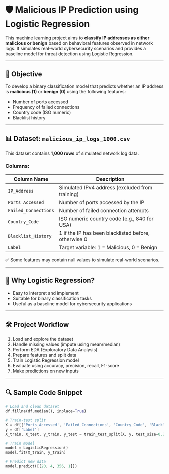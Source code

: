 # 🛡️ Malicious IP Prediction using Logistic Regression

This machine learning project aims to **classify IP addresses as either malicious or benign** based on behavioral features observed in network logs. It simulates real-world cybersecurity scenarios and provides a baseline model for threat detection using Logistic Regression.

---

## 🎯 Objective

To develop a binary classification model that predicts whether an IP address is **malicious (1)** or **benign (0)** using the following features:

- Number of ports accessed
- Frequency of failed connections
- Country code (ISO numeric)
- Blacklist history

---

## 📊 Dataset: `malicious_ip_logs_1000.csv`

This dataset contains **1,000 rows** of simulated network log data.

### Columns:

| Column Name         | Description                                                                 |
|---------------------|-----------------------------------------------------------------------------|
| `IP_Address`        | Simulated IPv4 address (excluded from training)                            |
| `Ports_Accessed`    | Number of ports accessed by the IP                                          |
| `Failed_Connections`| Number of failed connection attempts                                        |
| `Country_Code`      | ISO numeric country code (e.g., 840 for USA)                                |
| `Blacklist_History` | 1 if the IP has been blacklisted before, otherwise 0                        |
| `Label`             | Target variable: 1 = Malicious, 0 = Benign                                  |

✅ Some features may contain null values to simulate real-world scenarios.

---

## 🧠 Why Logistic Regression?

- Easy to interpret and implement  
- Suitable for binary classification tasks  
- Useful as a baseline model for cybersecurity applications

---

## 🛠️ Project Workflow

1. Load and explore the dataset  
2. Handle missing values (impute using mean/median)  
3. Perform EDA (Exploratory Data Analysis)  
4. Prepare features and split data  
5. Train Logistic Regression model  
6. Evaluate using accuracy, precision, recall, F1-score  
7. Make predictions on new inputs  

---

## 🔍 Sample Code Snippet

```python
# Load and clean dataset
df.fillna(df.median(), inplace=True)

# Train-test split
X = df[['Ports_Accessed', 'Failed_Connections', 'Country_Code', 'Blacklist_History']]
y = df['Label']
X_train, X_test, y_train, y_test = train_test_split(X, y, test_size=0.2)

# Train model
model = LogisticRegression()
model.fit(X_train, y_train)

# Predict new data
model.predict([[20, 4, 356, 1]])
